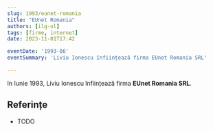```yaml
---
slug: 1993/eunet-romania
title: "EUnet Romania"
authors: [ilg-ul]
tags: [firme, internet]
date: 2023-11-01T17:42

eventDate: '1993-06'
eventSummary: 'Liviu Ionescu înființează firma EUnet Romania SRL'

---
```


In Iunie 1993, Liviu Ionescu înființează firma **EUnet Romania SRL**.

<!-- truncate -->

## Referințe

- TODO
